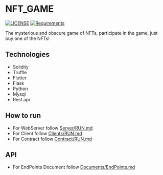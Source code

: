 # NFT_GAME

[![LICENSE](https://img.shields.io/badge/LICENSE-MIT-green)](https://github.com/RAPEXA-TEAM/NFT_GAME/blob/main/LICENSE) 
[![Requirements](https://img.shields.io/badge/Requirements-See%20Here-orange)](https://github.com/RAPEXA-TEAM/NFT_GAME/blob/main/requirements.txt)

The mysterious and obscure game of NFTs, participate in the game, just buy one of the NFTs!

## Technologies

- Solidity
- Truffle
- Flutter
- Flask
- Python
- Mysql
- Rest api

## How to run

- For WebServer follow [Server/RUN.md](https://github.com/RAPEXA-TEAM/NFT_GAME/blob/main/Server/RUN.md)
- For Client follow [Clients/RUN.md](https://github.com/RAPEXA-TEAM/NFT_GAME/blob/main/Clients/RUN.md)
- For Contract follow [Contract/RUN.md](https://github.com/RAPEXA-TEAM/NFT_GAME/blob/main/Contract/RUN.md)

## API

- For EndPoints Document follow [Documents/EndPoints.md](https://github.com/RAPEXA-TEAM/NFT_GAME/blob/main/Documents/EndPoints.md)